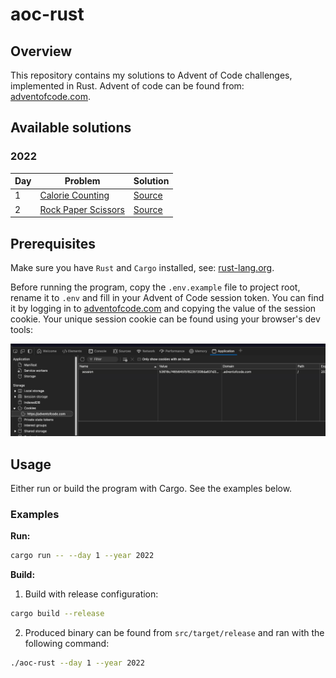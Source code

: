 # aoc-rust

## Overview

This repository contains my solutions to Advent of Code challenges, implemented in Rust. Advent of code can be found from: [adventofcode.com](https://adventofcode.com/).

## Available solutions

### 2022

| Day | Problem                                                    | Solution                              |
| --- | ---------------------------------------------------------- | ------------------------------------- |
| 1   | [Calorie Counting](https://adventofcode.com/2022/day/1)    | [Source](src/year_2022/day_1_2022.rs) |
| 2   | [Rock Paper Scissors](https://adventofcode.com/2022/day/2) | [Source](src/year_2022/day_2_2022.rs) |

## Prerequisites

Make sure you have `Rust` and `Cargo` installed, see: [rust-lang.org](https://www.rust-lang.org/tools/install).

Before running the program, copy the `.env.example` file to project root, rename it to `.env` and fill in your Advent of Code session token. You can find it by logging in to [adventofcode.com](https://adventofcode.com/) and copying the value of the session cookie. Your unique session cookie can be found using your browser's dev tools:

![AOC_SESSION_TOKEN](assets/session_token.png)

## Usage

Either run or build the program with Cargo. See the examples below.

### Examples

**Run:**

```sh
cargo run -- --day 1 --year 2022
```

**Build:**

1. Build with release configuration:

```sh
cargo build --release
```

2. Produced binary can be found from `src/target/release` and ran with the following command:

```sh
./aoc-rust --day 1 --year 2022
```
